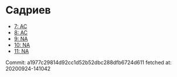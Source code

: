 # Садриев
- [7: AC](7.md)
- [8: AC](8.md)
- [9: NA](9.md)
- [10: NA](10.md)
- [11: NA](11.md)

Commit: a1977c29814d92cc1d52b52dbc288dfb6724d611
 fetched at: 20200924-141042
